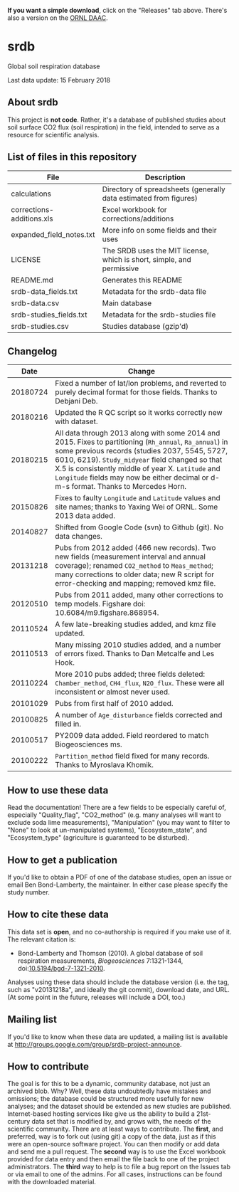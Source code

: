  **If you want a simple download**, click on the "Releases" tab above. There's also a version on the [ORNL DAAC](https://doi.org/10.3334/ORNLDAAC/1235).

 srdb
====

Global soil respiration database

Last data update: 15 February 2018

About srdb
-----------------------
This project is **not code**. Rather, it's a database of published studies
about soil surface CO2 flux (soil respiration) in the field, intended to
serve as a resource for scientific analysis.

List of files in this repository
-----------------------

File						|	Description
----------------------------|------------------------------------------------
calculations				|	Directory of spreadsheets (generally data estimated from figures)
corrections-additions.xls	|	Excel workbook for corrections/additions 
expanded_field_notes.txt	|	More info on some fields and their uses 
LICENSE | The SRDB uses the MIT license, which is short, simple, and permissive
README.md					|	Generates this README
srdb-data_fields.txt		|	Metadata for the srdb-data file
srdb-data.csv				|	Main database
srdb-studies_fields.txt		|	Metadata for the srdb-studies file
srdb-studies.csv			|	Studies database (gzip'd)

Changelog
-----------------------

Date	   	|	Change
-------- | ------------------------------------------------------------
20180724 | Fixed a number of lat/lon problems, and reverted to purely decimal format for those fields. Thanks to Debjani Deb.
20180216 | Updated the R QC script so it works correctly new with dataset.
20180215 | All data through 2013 along with some 2014 and 2015. Fixes to partitioning (`Rh_annual`, `Ra_annual`) in some previous records (studies 2037, 5545, 5727, 6010, 6219). `Study_midyear` field changed so that X.5 is consistently middle of year X. `Latitude` and `Longitude` fields may now be either decimal or d-m-s format. Thanks to Mercedes Horn.
20150826 | Fixes to faulty `Longitude` and `Latitude` values and site names; thanks to Yaxing Wei of ORNL. Some 2013 data added.
20140827	|	Shifted from Google Code (svn) to Github (git). No data changes.
20131218	|	Pubs from 2012 added (466 new records).	Two new fields (measurement interval and annual coverage); renamed `CO2_method` to `Meas_method`; many corrections to older data; new R script for error-checking and mapping; removed kmz file.
20120510	|	Pubs from 2011 added, many other corrections to temp models. Figshare doi: 10.6084/m9.figshare.868954.
20110524	|	A few late-breaking studies added, and kmz file updated.
20110513	|	Many missing 2010 studies added, and a number of errors fixed. Thanks to Dan Metcalfe and Les Hook.
20110224	|	More 2010 pubs added; three fields deleted: `Chamber_method`, `CH4_flux`, `N2O_flux`. These were all inconsistent or almost never used.
20101029	|	Pubs from first half of 2010 added.
20100825	|	A number of `Age_disturbance` fields corrected and filled in.
20100517	|	PY2009 data added. Field reordered to match Biogeosciences ms.
20100222	|	`Partition_method` field fixed for many records. Thanks to Myroslava Khomik.

How to use these data
-----------------------
Read the documentation! There are a few fields to be especially careful of, especially "Quality_flag", "CO2_method" (e.g. many analyses will want to exclude soda lime measurements), "Manipulation" (you may want to filter to "None" to look at un-manipulated systems), "Ecosystem_state", and "Ecosystem_type" (agriculture is guaranteed to be disturbed).

How to get a publication
-----------------------
If you'd like to obtain a PDF of one of the database studies, open an issue or email Ben Bond-Lamberty, the maintainer. In either case please specify the study number.                                  

How to cite these data
-----------------------
This data set is **open**, and no co-authorship is required if you make use of it. The relevant citation is:
* Bond-Lamberty and Thomson (2010). A global database of soil respiration measurements, *Biogeosciences* 7:1321-1344, doi:[10.5194/bgd-7-1321-2010](http://dx.doi.org/10.5194/bgd-7-1321-2010).

Analyses using these data should include the database version (i.e. the tag, such as "v20131218a", and ideally the git commit), download date, and URL. (At some point in the future, releases will include a DOI, too.)

Mailing list
-----------------------
If you'd like to know when these data are updated, a mailing list is available at http://groups.google.com/group/srdb-project-announce.

How to contribute
-----------------------
The goal is for this to be a dynamic, community database, not just an
archived blob. Why? Well, these data undoubtedly have mistakes and
omissions; the database could be structured more usefully for new
analyses; and the dataset should be extended as new studies are
published. Internet-based hosting services like give us the ability to build a 21st-century data set that is
modified by, and grows with, the needs of the scientific community.
There are at least ways to contribute. The **first**, and preferred, way is
to fork out (using git) a copy of the data, just as if this were
an open-source software project. You can then modify or add data and
send me a pull request. The **second** way
is to use the Excel workbook provided for data entry
and then email the file back to one of the project administrators. The
**third** way to help is to file a bug report on the Issues tab or via email
to one of the admins. For all cases, instructions can be found with the
downloaded material.

